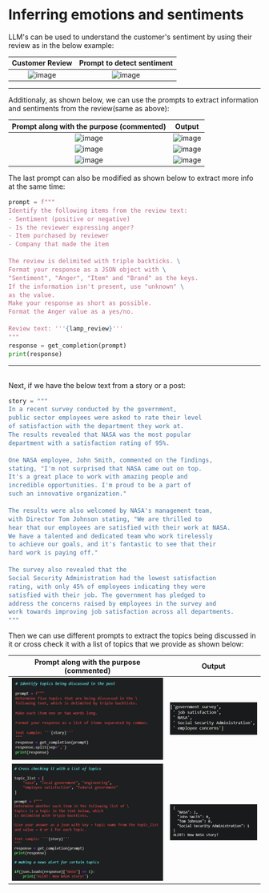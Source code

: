 # Inferring emotions and sentiments

LLM's can be used to understand the customer's sentiment by using their review as in the below example:

|                                                     Customer Review                                                      |                                                Prompt to detect sentiment                                                |
| :----------------------------------------------------------------------------------------------------------------------: | :----------------------------------------------------------------------------------------------------------------------: |
| ![image](https://github.com/Praddyumn16/ChatGPT-Prompt-Engineering/assets/53634655/1620c830-cc8e-4493-8ab8-bd6253081028) | ![image](https://github.com/Praddyumn16/ChatGPT-Prompt-Engineering/assets/53634655/284c1be6-d441-4468-9f7b-04c46418a241) |

---

Additionaly, as shown below, we can use the prompts to extract information and sentiments from the review(same as above):

|                                        Prompt along with the purpose (commented)                                         |                                                          Output                                                          |
| :----------------------------------------------------------------------------------------------------------------------: | :----------------------------------------------------------------------------------------------------------------------: |
| ![image](https://github.com/Praddyumn16/ChatGPT-Prompt-Engineering/assets/53634655/70077d11-1200-4641-bb1a-8b46e23c0522) | ![image](https://github.com/Praddyumn16/ChatGPT-Prompt-Engineering/assets/53634655/8b2e33f4-03bd-4d90-b857-dcff67ffe74c) |
| ![image](https://github.com/Praddyumn16/ChatGPT-Prompt-Engineering/assets/53634655/30ab1eb0-7f18-4e31-a7e6-6e5fe5885572) | ![image](https://github.com/Praddyumn16/ChatGPT-Prompt-Engineering/assets/53634655/c61a7e61-e3c4-4812-8774-f168585ac98a) |
| ![image](https://github.com/Praddyumn16/ChatGPT-Prompt-Engineering/assets/53634655/9424393f-dc0b-4a12-9e61-3d18214b6406) | ![image](https://github.com/Praddyumn16/ChatGPT-Prompt-Engineering/assets/53634655/8c331406-1bdc-4f90-ba8f-7ab8c0acddc9) |

The last prompt can also be modified as shown below to extract more info at the same time:

```python
prompt = f"""
Identify the following items from the review text:
- Sentiment (positive or negative)
- Is the reviewer expressing anger?
- Item purchased by reviewer
- Company that made the item

The review is delimited with triple backticks. \
Format your response as a JSON object with \
"Sentiment", "Anger", "Item" and "Brand" as the keys.
If the information isn't present, use "unknown" \
as the value.
Make your response as short as possible.
Format the Anger value as a yes/no.

Review text: '''{lamp_review}'''
"""
response = get_completion(prompt)
print(response)
```

---

<br>
Next, if we have the below text from a story or a post:

```python
story = """
In a recent survey conducted by the government,
public sector employees were asked to rate their level
of satisfaction with the department they work at.
The results revealed that NASA was the most popular
department with a satisfaction rating of 95%.

One NASA employee, John Smith, commented on the findings,
stating, "I'm not surprised that NASA came out on top.
It's a great place to work with amazing people and
incredible opportunities. I'm proud to be a part of
such an innovative organization."

The results were also welcomed by NASA's management team,
with Director Tom Johnson stating, "We are thrilled to
hear that our employees are satisfied with their work at NASA.
We have a talented and dedicated team who work tirelessly
to achieve our goals, and it's fantastic to see that their
hard work is paying off."

The survey also revealed that the
Social Security Administration had the lowest satisfaction
rating, with only 45% of employees indicating they were
satisfied with their job. The government has pledged to
address the concerns raised by employees in the survey and
work towards improving job satisfaction across all departments.
"""
```

Then we can use different prompts to extract the topics being discussed in it or cross check it with a list of topics that we provide as shown below:

| Prompt along with the purpose (commented) |          Output          |
| :---------------------------------------: | :----------------------: |
|          ![Alt text](image.png)           | ![Alt text](image-1.png) |
|         ![Alt text](image-4.png)          | ![Alt text](image-5.png) |
